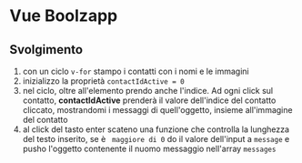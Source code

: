 # Vue Boolzapp

## Svolgimento

1. con un ciclo `v-for` stampo i contatti con i nomi e le immagini
2. inizializzo la proprietà `contactIdActive = 0`
3. nel ciclo, oltre all'elemento prendo anche l'indice. Ad ogni click sul contatto, **contactIdActive** prenderà il valore dell'indice del contatto cliccato, mostrandomi i messaggi di quell'oggetto, insieme all'immagine del contatto
4. al click del tasto enter scateno una funzione che controlla la lunghezza del testo inserito, se è ` maggiore di 0` do il valore dell'input a `message` e pusho l'oggetto contenente il nuomo messaggio nell'array `messages`
